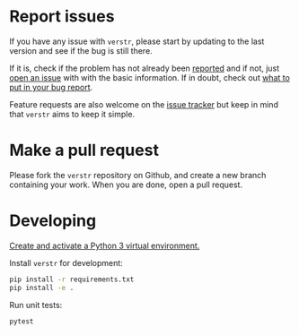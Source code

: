 # Report issues
If you have any issue with `verstr`, please start by updating to the last version and see if the bug is still there.

If it is, check if the problem has not already been [reported](https://github.com/BRGM/verstr/issues) and if not, just [open an issue](https://github.com/BRGM/verstr/issues/new) with with the basic information.
If in doubt, check out [what to put in your bug report](https://www.contribution-guide.org/#what-to-put-in-your-bug-report).

Feature requests are also welcome on the [issue tracker](https://github.com/BRGM/verstr/issues) but keep in mind that `verstr` aims to keep it simple.

# Make a pull request
Please fork the `verstr` repository on Github, and create a new branch containing your work. When you are done, open a pull request.

# Developing

[Create and activate a Python 3 virtual environment.](https://docs.python.org/3/tutorial/venv.html)

Install `verstr` for development:

```bash
pip install -r requirements.txt
pip install -e .
```

Run unit tests:

```bash
pytest
```
